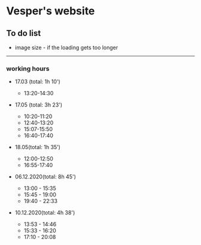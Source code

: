 # Vesper's website

To do list
-----------

* image size - if the loading gets too longer

---------------

### working hours
* 17.03 (total: 1h 10')
  - 13:20-14:30

* 17.05 (total: 3h 23')
  - 10:20-11:20
  - 12:40-13:20
  - 15:07-15:50
  - 16:40-17:40

* 18.05(total: 1h 35')
  - 12:00-12:50
  - 16:55-17:40

* 06.12.2020(total: 8h 45')
  - 13:00 - 15:35
  - 15:45 - 19:00
  - 19:40 - 22:33

* 10.12.2020(total: 4h 38')
  - 13:53 - 14:46
  - 15:33 - 16:20
  - 17:10 - 20:08

